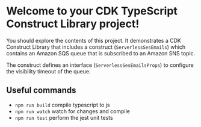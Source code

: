 # Welcome to your CDK TypeScript Construct Library project!

You should explore the contents of this project. It demonstrates a CDK Construct Library that includes a construct (`ServerlessSesEmails`)
which contains an Amazon SQS queue that is subscribed to an Amazon SNS topic.

The construct defines an interface (`ServerlessSesEmailsProps`) to configure the visibility timeout of the queue.

## Useful commands

 * `npm run build`   compile typescript to js
 * `npm run watch`   watch for changes and compile
 * `npm run test`    perform the jest unit tests
